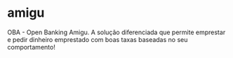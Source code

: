 # amigu
OBA - Open Banking Amigu. A solução diferenciada que permite emprestar e pedir dinheiro emprestado com boas taxas baseadas no seu comportamento!  
